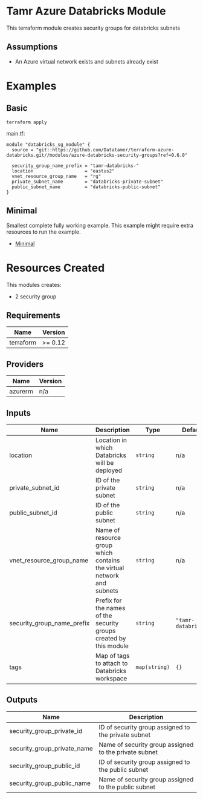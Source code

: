 # Tamr Azure Databricks Module

This terraform module creates security groups for databricks subnets

## Assumptions
* An Azure virtual network exists and subnets already exist

# Examples
## Basic
`terraform apply`

main.tf:
```
module "databricks_sg_module" {
  source = "git::https://github.com/Datatamer/terraform-azure-databricks.git//modules/azure-databricks-security-groups?ref=0.6.0"

  security_group_name_prefix = "tamr-databricks-"
  location                   = "eastus2"
  vnet_resource_group_name   = "rg"
  private_subnet_name        = "databricks-private-subnet"
  public_subnet_name         = "databricks-public-subnet"
}
```

## Minimal
Smallest complete fully working example. This example might require extra resources to run the example.
- [Minimal](https://github.com/Datatamer/terraform-azure-databricks/tree/master/examples/minimal)

# Resources Created
This modules creates:
* 2 security group

<!-- BEGINNING OF PRE-COMMIT-TERRAFORM DOCS HOOK -->
## Requirements

| Name | Version |
|------|---------|
| terraform | >= 0.12 |

## Providers

| Name | Version |
|------|---------|
| azurerm | n/a |

## Inputs

| Name | Description | Type | Default | Required |
|------|-------------|------|---------|:--------:|
| location | Location in which Databricks will be deployed | `string` | n/a | yes |
| private\_subnet\_id | ID of the private subnet | `string` | n/a | yes |
| public\_subnet\_id | ID of the public subnet | `string` | n/a | yes |
| vnet\_resource\_group\_name | Name of resource group which contains the virtual network and subnets | `string` | n/a | yes |
| security\_group\_name\_prefix | Prefix for the names of the security groups created by this module | `string` | `"tamr-databricks"` | no |
| tags | Map of tags to attach to Databricks workspace | `map(string)` | `{}` | no |

## Outputs

| Name | Description |
|------|-------------|
| security\_group\_private\_id | ID of security group assigned to the private subnet |
| security\_group\_private\_name | Name of security group assigned to the private subnet |
| security\_group\_public\_id | ID of security group assigned to the public subnet |
| security\_group\_public\_name | Name of security group assigned to the public subnet |

<!-- END OF PRE-COMMIT-TERRAFORM DOCS HOOK -->
